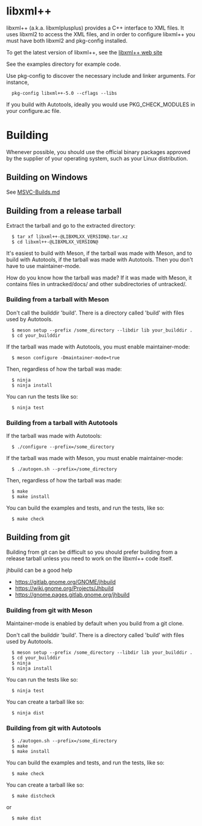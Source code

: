 # libxml++
libxml++ (a.k.a. libxmlplusplus) provides a C++ interface to XML files. It uses
libxml2 to access the XML files, and in order to configure libxml++ you must
have both libxml2 and pkg-config installed.

To get the latest version of libxml++, see the
[libxml++ web site](https://libxmlplusplus.github.io/libxmlplusplus/)

See the examples directory for example code.

Use pkg-config to discover the necessary include and linker arguments. For instance,
```
  pkg-config libxml++-5.0 --cflags --libs
```
If you build with Autotools, ideally you would use PKG_CHECK_MODULES in your
configure.ac file.

# Building

Whenever possible, you should use the official binary packages approved by the
supplier of your operating system, such as your Linux distribution.

## Building on Windows

See [MSVC-Builds.md](MSVC_NMake/MSVC-Builds.md)

## Building from a release tarball

Extract the tarball and go to the extracted directory:
```
  $ tar xf libxml++-@LIBXMLXX_VERSION@.tar.xz
  $ cd libxml++-@LIBXMLXX_VERSION@
```

It's easiest to build with Meson, if the tarball was made with Meson,
and to build with Autotools, if the tarball was made with Autotools.
Then you don't have to use maintainer-mode.

How do you know how the tarball was made? If it was made with Meson,
it contains files in untracked/docs/ and other subdirectories
of untracked/.

### Building from a tarball with Meson

Don't call the builddir 'build'. There is a directory called 'build' with
files used by Autotools.
```
  $ meson setup --prefix /some_directory --libdir lib your_builddir .
  $ cd your_builddir
```
If the tarball was made with Autotools, you must enable maintainer-mode:
```
  $ meson configure -Dmaintainer-mode=true
```
Then, regardless of how the tarball was made:
```
  $ ninja
  $ ninja install
```
You can run the tests like so:
```
  $ ninja test
```

### Building from a tarball with Autotools

If the tarball was made with Autotools:
```
  $ ./configure --prefix=/some_directory
```
If the tarball was made with Meson, you must enable maintainer-mode:
```
  $ ./autogen.sh --prefix=/some_directory
```
Then, regardless of how the tarball was made:
```
  $ make
  $ make install
```
You can build the examples and tests, and run the tests, like so:
```
  $ make check
```

## Building from git

Building from git can be difficult so you should prefer building from
a release tarball unless you need to work on the libxml++ code itself.

jhbuild can be a good help
- https://gitlab.gnome.org/GNOME/jhbuild
- https://wiki.gnome.org/Projects/Jhbuild
- https://gnome.pages.gitlab.gnome.org/jhbuild

### Building from git with Meson

Maintainer-mode is enabled by default when you build from a git clone.

Don't call the builddir 'build'. There is a directory called 'build' with
files used by Autotools.
```
  $ meson setup --prefix /some_directory --libdir lib your_builddir .
  $ cd your_builddir
  $ ninja
  $ ninja install
```
You can run the tests like so:
```
  $ ninja test
```
You can create a tarball like so:
```
  $ ninja dist
```

### Building from git with Autotools
```
  $ ./autogen.sh --prefix=/some_directory
  $ make
  $ make install
```
You can build the examples and tests, and run the tests, like so:
```
  $ make check
```
You can create a tarball like so:
```
  $ make distcheck
```
or
```
  $ make dist
```

